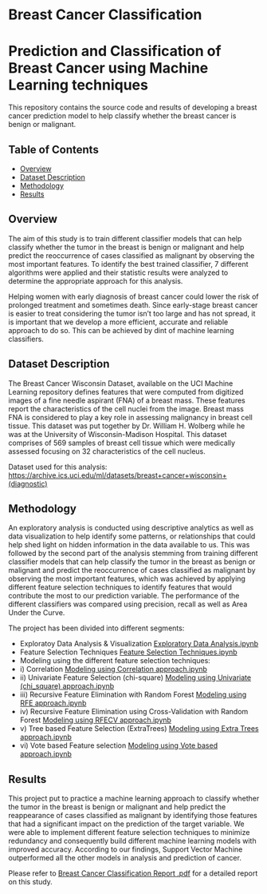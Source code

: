 # Breast Cancer Classification

# Prediction and Classification of Breast Cancer using Machine Learning techniques

This repository contains the source code and results of developing a breast cancer prediction model to help classify whether the breast cancer is benign or malignant.

## Table of Contents
- [Overview](#overview)
- [Dataset Description](#datasetdescription)
- [Methodology](#methodology)
- [Results](#results)

<a id='overview'></a>
## Overview

The aim of this study is to train different classifier models that can help classify whether the tumor in the breast is benign or malignant and help predict the reoccurrence of cases classified as malignant by observing the most important features. To identify the best trained classifier, 7 different algorithms were applied and their statistic results were analyzed to determine the appropriate approach for this analysis. 

Helping women with early diagnosis of breast cancer could lower the risk of prolonged treatment and sometimes death. Since early-stage breast cancer is easier to treat considering the tumor isn’t too large and has not spread, it is important that we develop a more efficient, accurate and reliable approach to do so. This can be achieved by dint of machine learning classifiers. 

<a id='datasetdescription'></a>
## Dataset Description

The Breast Cancer Wisconsin Dataset, available on the UCI Machine Learning repository defines features that were computed from digitized images of a fine needle aspirant (FNA) of a breast mass. These features report the characteristics of the cell nuclei from the image. Breast mass FNA is considered to play a key role in assessing malignancy in breast cell tissue. This dataset was put together by Dr. William H. Wolberg while he was at the University of Wisconsin-Madison Hospital. This dataset comprises of 569 samples of breast cell tissue which were medically assessed focusing on 32 characteristics of the cell nucleus.

Dataset used for this analysis: https://archive.ics.uci.edu/ml/datasets/breast+cancer+wisconsin+(diagnostic)

<a id='methodology'></a>
## Methodology

An exploratory analysis is conducted using descriptive analytics as well as data visualization to help identify some patterns, or relationships that could help shed light on hidden information in the data available to us. This was followed by the second part of the analysis stemming from training different classifier models that can help classify the tumor in the breast as benign or malignant and predict the reoccurrence of cases classified as malignant by observing the most important features, which was achieved by applying different feature selection techniques to identify features that would contribute the most to our prediction variable. The performance of the different classifiers was compared using precision, recall as well as Area Under the Curve. 

The project has been divided into different segments:
* Exploratoy Data Analysis & Visualization [Exploratory Data Analysis.ipynb](https://github.com/nehasunil21/Breast_Cancer_Classification/blob/main/Exploratory%20Data%20Analysis.ipynb)
* Feature Selection Techniques [Feature Selection Techniques.ipynb](https://github.com/nehasunil21/Breast_Cancer_Classification/blob/main/Feature%20Selection%20Techniques.ipynb)
* Modeling using the different feature selection techniques:
* i) Correlation [
Modeling using Correlation approach.ipynb](https://github.com/nehasunil21/Breast_Cancer_Classification/blob/main/Modeling/Modeling%20using%20Correlation%20approach.ipynb)
* ii) Univariate Feature Selection (chi-square) [Modeling using Univariate (chi_square) approach.ipynb](https://github.com/nehasunil21/Breast_Cancer_Classification/blob/main/Modeling/Modeling%20using%20Univariate%20(chi_square)%20approach.ipynb)
* iii) Recursive Feature Elimination with Random Forest [Modeling using RFE approach.ipynb](https://github.com/nehasunil21/Breast_Cancer_Classification/blob/main/Modeling/Modeling%20using%20RFE%20approach.ipynb)
* iv) Recursive Feature Elimination using Cross-Validation with Random Forest [Modeling using RFECV approach.ipynb](https://github.com/nehasunil21/Breast_Cancer_Classification/blob/main/Modeling/Modeling%20using%20RFECV%20%20approach.ipynb)
* v) Tree based Feature Selection (ExtraTrees) [Modeling using Extra Trees approach.ipynb](https://github.com/nehasunil21/Breast_Cancer_Classification/blob/main/Modeling/Modeling%20using%20Extra%20Trees%20approach.ipynb)
* vi) Vote based Feature selection [Modeling using Vote based approach.ipynb](https://github.com/nehasunil21/Breast_Cancer_Classification/blob/main/Modeling/Modeling%20using%20Vote%20based%20approach.ipynb)

<a id='results'></a>
## Results

This project put to practice a machine learning approach to classify whether the tumor in the breast is benign or malignant and help predict the reappearance of cases classified as malignant by identifying those features that had a significant impact on the prediction of the target variable. We were able to implement different feature selection techniques to minimize redundancy and consequently build different machine learning models with improved accuracy.
According to our findings, Support Vector Machine outperformed all the other models in analysis and prediction of cancer.

Please refer to [Breast Cancer Classification Report .pdf](https://github.com/nehasunil21/Major-Research-Project/blob/main/Breast%20Cancer%20Classification%20Report%20.pdf) for a detailed report on this study.

